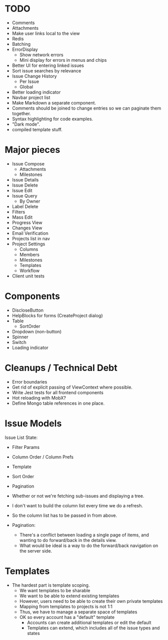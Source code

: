 # TODO

* Comments
* Attachments
* Make user links local to the view
* Redis
* Batching
* ErrorDisplay
  * Show network errors
  * Mini display for errors in menus and chips
* Better UI for entering linked issues
* Sort issue searches by relevance
* Issue Change History
  * Per Issue
  * Global
* Better loading indicator
* Navbar project list
* Make Markdown a separate component.
* Comments should be joined to change entries so we can paginate them together.
* Syntax highlighting for code examples.
* "Dark mode".
* compiled template stuff.

# Major pieces

* Issue Compose
  * Attachments
  * Milestones
* Issue Details
* Issue Delete
* Issue Edit
* Issue Query
  * By Owner
* Label Delete
* Filters
* Mass Edit
* Progress View
* Changes View
* Email Verification
* Projects list in nav
* Project Settings
  * Columns
  * Members
  * Milestones
  * Templates
  * Workflow
* Client unit tests

# Components

* DiscloseButton
* HelpBlocks for forms (CreateProject dialog)
* Table
  * SortOrder
* Dropdown (non-button)
* Spinner
* Switch
* Loading indicator

# Cleanups / Technical Debt

* Error boundaries
* Get rid of explicit passing of ViewContext where possible.
* Write Jest tests for all frontend components
* Hot reloading with MobX?
* Define Mongo table references in one place.

# Issue Models

Issue List State:

* Filter Params
* Column Order / Column Prefs
* Template
* Sort Order
* Pagination
* Whether or not we're fetching sub-issues and displaying a tree.

* I don't want to build the column list every time we do a refresh.
* So the column list has to be passed in from above.

* Pagination:
  * There's a conflict between loading a single page of items, and wanting to do forward/back
    in the details view.
  * What would be ideal is a way to do the forward/back navigation on the server side.

# Templates

* The hardest part is template scoping.
  * We want templates to be sharable
  * We want to be able to extend existing templates
  * However, users need to be able to create their own private templates
  * Mapping from templates to projects is not 1:1
  * Thus, we have to manage a separate space of templates
  * OK so every account has a "default" template
    * Accounts can create additional templates or edit the default
    * Templates can extend, which includes all of the issue types and states

